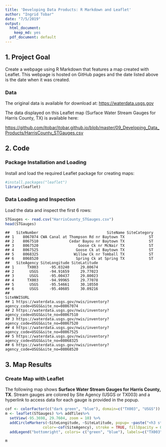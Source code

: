 ```yaml
---
title: 'Developing Data Products: R Markdown and Leaflet'
author: "Ingrid Tobar"
date: "7/5/2019"
output:
  html_document:
    keep_md: yes
  pdf_document: default
---
```




## 1. Project Goal

Create a webpage using R Markdown that features a map created with Leaflet.
This webpage is hosted on GitHub pages and the date listed above is the date when it was created.


### Data

The original data is available for download at: https://waterdata.usgs.gov

The data displayed on this Leaflet map (Surface Water Stream Gauges for Harris County, TX) is available here:

https://github.com/itobar/itobar.github.io/blob/master/09_Developing_Data_Products/HarrisCounty_STGauges.csv


## 2. Code

### Package Installation and Loading

Install and load the required Leaflet package for creating maps:


```r
#install.packages("leaflet")
library(leaflet)
```

### Data Loading and Inspection

Load the data and inspect the first 6 rows:


```r
STGauges <- read.csv("HarrisCounty_STGauges.csv")
head(STGauges)
```

```
##   SiteNumber                               SiteName SiteCategory
## 1    8067074 CWA Canal at Thompson Rd nr Baytown TX           ST
## 2    8067510              Cedar Bayou nr Baytown TX           ST
## 3    8067520                  Goose Ck nr McNair TX           ST
## 4    8067525                 Goose Ck at Baytown TX           ST
## 5    8068325                Willow Ck nr Tomball TX           ST
## 6    8068520                 Spring Ck at Spring TX           ST
##   SiteAgency SiteLongitude SiteLatitude
## 1      TX003     -95.03240     29.80674
## 2       USGS     -94.91659     29.77023
## 3       USGS     -95.00437     29.80023
## 4      TX003     -94.99965     29.77078
## 5       USGS     -95.54661     30.10550
## 6       USGS     -95.40605     30.09216
##                                                                   SiteNWISURL
## 1 https://waterdata.usgs.gov/nwis/inventory?agency_code=USGS&site_no=08067074
## 2 https://waterdata.usgs.gov/nwis/inventory?agency_code=USGS&site_no=08067510
## 3 https://waterdata.usgs.gov/nwis/inventory?agency_code=USGS&site_no=08067520
## 4 https://waterdata.usgs.gov/nwis/inventory?agency_code=USGS&site_no=08067525
## 5 https://waterdata.usgs.gov/nwis/inventory?agency_code=USGS&site_no=08068325
## 6 https://waterdata.usgs.gov/nwis/inventory?agency_code=USGS&site_no=08068520
```

## 3. Map Results

### Create Map with Leaflet

The following map shows **Surface Water Stream Gauges for Harris County, TX**.
Stream gauges are colored by Site Agency (USGS or TX003) and a hyperlink to access data for each gauge is provided in the popup.


```r
cof <- colorFactor(c("dark green", "blue"), domain=c("TX003", "USGS"))
m <- leaflet(STGauges) %>% addTiles%>% 
  setView(-95.3698, 29.7604, zoom = 10) %>% 
  addCircleMarkers(~SiteLongitude, ~SiteLatitude, popup= ~paste("<h3 style='color: blue'>",SiteName,"</h3>","<b>Site Number:</b>",SiteNumber,"<br>","<b>Link:</b>", "<a href = ", SiteNWISURL, "> Access Data </a>", sep=" "), weight = 4, radius=4, 
                 color=~cof(SiteAgency), stroke = TRUE, fillOpacity = 0.8) %>%
  addLegend("bottomright", colors= c("green", "blue"), labels=c("TX003", "USGS"), title="Site Agency")

m
```

<!--html_preserve--><div id="htmlwidget-f11314ce53ddc3086fea" style="width:672px;height:480px;" class="leaflet html-widget"></div>
<script type="application/json" data-for="htmlwidget-f11314ce53ddc3086fea">{"x":{"options":{"crs":{"crsClass":"L.CRS.EPSG3857","code":null,"proj4def":null,"projectedBounds":null,"options":{}}},"calls":[{"method":"addTiles","args":["//{s}.tile.openstreetmap.org/{z}/{x}/{y}.png",null,null,{"minZoom":0,"maxZoom":18,"tileSize":256,"subdomains":"abc","errorTileUrl":"","tms":false,"noWrap":false,"zoomOffset":0,"zoomReverse":false,"opacity":1,"zIndex":1,"detectRetina":false,"attribution":"&copy; <a href=\"http://openstreetmap.org\">OpenStreetMap<\/a> contributors, <a href=\"http://creativecommons.org/licenses/by-sa/2.0/\">CC-BY-SA<\/a>"}]},{"method":"addCircleMarkers","args":[[29.80674444,29.77022506,29.8002254,29.77078197,30.10549526,30.0921624,29.92105823,29.9502237,29.959112,29.95661198,30.01605437,29.97355566,30.00660994,30.0357753,30.03049736,30.02716385,30.09216088,30.05558889,29.99466384,29.7338393,29.87633426,29.84494649,29.76938056,29.8051111,29.80106159,29.8307828,29.86717035,29.8357824,29.79050608,29.7618958,29.76217336,29.7468959,29.78333333,29.77888889,29.76022829,29.87078073,29.8568924,29.8513369,29.83161549,29.82800424,29.77522777,29.79277778,29.79272709,29.76661676,29.7652279,29.76606119,29.75995017,29.75606136,29.75439464,29.74939477,29.71745318,29.7091197,29.66551017,29.65662136,29.6727317,29.6505099,29.69717469,29.70995178,29.71416667,29.71217376,29.62606635,29.61884399,29.64523134,29.67439687,29.64245279,29.6502306,29.65661915,29.67661875,29.6832853,29.7032849,29.69467363,29.71078426,29.8002267,29.8063376,29.80883745,29.79328217,29.94911178,29.95688886,29.9182784,29.93055556,29.93386089,29.90216837,29.86189143,29.85661368,29.8546693,29.85328043,29.8371695,29.72550596,29.71078377,29.77272687,29.5968991,29.5968991,29.60273214,29.55975,29.56419444,29.56120833,29.55777778,29.5602323,29.54217714,29.65570833,29.6539722,29.651,29.6506111,29.6341185,29.5835637,29.56277778,29.5793,29.5867,29.58847778,29.5963411,29.6038,29.61272979,29.64994444,29.75944444,29.77027778,29.77655556,29.7925,29.8136111,29.87694444,29.9086111,29.9411111,30.02194444,30.08666667],[-95.0323972,-94.9165921,-95.0043725,-94.9996503,-95.5466084,-95.4060488,-95.840229,-95.8082835,-95.7177249,-95.6782792,-95.6974463,-95.5985545,-95.511885,-95.428827,-95.3299353,-95.2579888,-95.0843743,-95.0997722,-95.1335413,-95.216323,-95.0938189,-95.1057638,-95.6431667,-95.7096111,-95.692447,-95.6868912,-95.646612,-95.6257783,-95.6241119,-95.6057782,-95.5577213,-95.5235538,-95.4738889,-95.4730556,-95.4085505,-95.4804961,-95.5154972,-95.4879965,-95.5285533,-95.469385,-95.3971612,-95.3680556,-95.3685491,-95.358549,-95.3591046,-95.35216,-95.3291038,-95.3199369,-95.2977141,-95.2910473,-95.6607799,-95.583,-95.5952228,-95.5621664,-95.5282765,-95.4866088,-95.412162,-95.3566048,-95.3388889,-95.3227149,-95.4991093,-95.4460522,-95.3371599,-95.2893807,-95.2229899,-95.2468794,-95.2291011,-95.2438238,-95.2532685,-95.2835471,-95.216323,-95.2024337,-95.3341036,-95.3307701,-95.3132696,-95.2679907,-95.5196633,-95.4179936,-95.3068796,-95.2875,-95.2339608,-95.4227164,-95.3349365,-95.305769,-95.3113247,-95.3004911,-95.2332671,-95.1665994,-95.1149313,-95.1560434,-95.2974366,-95.2974366,-95.2782693,-95.2362639,-95.2179444,-95.2174306,-95.215875,-95.199378,-95.196878,-95.1342778,-95.1332361,-95.1297222,-95.1292639,-95.1143756,-95.1035418,-95.0719444,-95.0693,-95.0789,-95.0830472,-95.0910415,-95.0935,-95.0963195,-95.1292778,-95.4341667,-95.6208333,-95.1873056,-95.0613889,-95.6277778,-95.4933333,-95.57,-95.4622222,-95.4772222,-95.7627778],4,null,null,{"interactive":true,"className":"","stroke":true,"color":["#006400","#0000FF","#0000FF","#006400","#0000FF","#0000FF","#0000FF","#0000FF","#0000FF","#006400","#0000FF","#0000FF","#0000FF","#006400","#0000FF","#0000FF","#0000FF","#0000FF","#0000FF","#006400","#0000FF","#0000FF","#0000FF","#006400","#0000FF","#0000FF","#0000FF","#0000FF","#0000FF","#006400","#0000FF","#0000FF","#0000FF","#006400","#0000FF","#0000FF","#0000FF","#0000FF","#0000FF","#006400","#0000FF","#0000FF","#0000FF","#006400","#0000FF","#0000FF","#0000FF","#0000FF","#0000FF","#006400","#0000FF","#0000FF","#0000FF","#006400","#0000FF","#0000FF","#0000FF","#0000FF","#0000FF","#006400","#0000FF","#0000FF","#0000FF","#006400","#0000FF","#0000FF","#0000FF","#0000FF","#0000FF","#006400","#0000FF","#0000FF","#0000FF","#006400","#0000FF","#0000FF","#0000FF","#0000FF","#0000FF","#006400","#0000FF","#0000FF","#0000FF","#006400","#0000FF","#0000FF","#0000FF","#0000FF","#0000FF","#006400","#0000FF","#006400","#0000FF","#006400","#0000FF","#0000FF","#0000FF","#0000FF","#0000FF","#006400","#0000FF","#0000FF","#0000FF","#006400","#0000FF","#0000FF","#0000FF","#0000FF","#0000FF","#006400","#0000FF","#0000FF","#0000FF","#006400","#0000FF","#0000FF","#0000FF","#0000FF","#0000FF","#006400","#0000FF","#0000FF","#0000FF"],"weight":4,"opacity":0.5,"fill":true,"fillColor":["#006400","#0000FF","#0000FF","#006400","#0000FF","#0000FF","#0000FF","#0000FF","#0000FF","#006400","#0000FF","#0000FF","#0000FF","#006400","#0000FF","#0000FF","#0000FF","#0000FF","#0000FF","#006400","#0000FF","#0000FF","#0000FF","#006400","#0000FF","#0000FF","#0000FF","#0000FF","#0000FF","#006400","#0000FF","#0000FF","#0000FF","#006400","#0000FF","#0000FF","#0000FF","#0000FF","#0000FF","#006400","#0000FF","#0000FF","#0000FF","#006400","#0000FF","#0000FF","#0000FF","#0000FF","#0000FF","#006400","#0000FF","#0000FF","#0000FF","#006400","#0000FF","#0000FF","#0000FF","#0000FF","#0000FF","#006400","#0000FF","#0000FF","#0000FF","#006400","#0000FF","#0000FF","#0000FF","#0000FF","#0000FF","#006400","#0000FF","#0000FF","#0000FF","#006400","#0000FF","#0000FF","#0000FF","#0000FF","#0000FF","#006400","#0000FF","#0000FF","#0000FF","#006400","#0000FF","#0000FF","#0000FF","#0000FF","#0000FF","#006400","#0000FF","#006400","#0000FF","#006400","#0000FF","#0000FF","#0000FF","#0000FF","#0000FF","#006400","#0000FF","#0000FF","#0000FF","#006400","#0000FF","#0000FF","#0000FF","#0000FF","#0000FF","#006400","#0000FF","#0000FF","#0000FF","#006400","#0000FF","#0000FF","#0000FF","#0000FF","#0000FF","#006400","#0000FF","#0000FF","#0000FF"],"fillOpacity":0.8},null,null,["<h3 style='color: blue'> CWA Canal at Thompson Rd nr Baytown TX <\/h3> <b>Site Number:<\/b> 8067074 <br> <b>Link:<\/b> <a href =  https://waterdata.usgs.gov/nwis/inventory?agency_code=USGS&site_no=08067074 > Access Data <\/a>","<h3 style='color: blue'> Cedar Bayou nr Baytown TX <\/h3> <b>Site Number:<\/b> 8067510 <br> <b>Link:<\/b> <a href =  https://waterdata.usgs.gov/nwis/inventory?agency_code=USGS&site_no=08067510 > Access Data <\/a>","<h3 style='color: blue'> Goose Ck nr McNair TX <\/h3> <b>Site Number:<\/b> 8067520 <br> <b>Link:<\/b> <a href =  https://waterdata.usgs.gov/nwis/inventory?agency_code=USGS&site_no=08067520 > Access Data <\/a>","<h3 style='color: blue'> Goose Ck at Baytown TX <\/h3> <b>Site Number:<\/b> 8067525 <br> <b>Link:<\/b> <a href =  https://waterdata.usgs.gov/nwis/inventory?agency_code=USGS&site_no=08067525 > Access Data <\/a>","<h3 style='color: blue'> Willow Ck nr Tomball TX <\/h3> <b>Site Number:<\/b> 8068325 <br> <b>Link:<\/b> <a href =  https://waterdata.usgs.gov/nwis/inventory?agency_code=USGS&site_no=08068325 > Access Data <\/a>","<h3 style='color: blue'> Spring Ck at Spring TX <\/h3> <b>Site Number:<\/b> 8068520 <br> <b>Link:<\/b> <a href =  https://waterdata.usgs.gov/nwis/inventory?agency_code=USGS&site_no=08068520 > Access Data <\/a>","<h3 style='color: blue'> Cypress Ck at Sharp Rd nr Hockley TX <\/h3> <b>Site Number:<\/b> 8068700 <br> <b>Link:<\/b> <a href =  https://waterdata.usgs.gov/nwis/inventory?agency_code=USGS&site_no=08068700 > Access Data <\/a>","<h3 style='color: blue'> Cypress Ck at Katy-Hockley Rd nr Hockley TX <\/h3> <b>Site Number:<\/b> 8068720 <br> <b>Link:<\/b> <a href =  https://waterdata.usgs.gov/nwis/inventory?agency_code=USGS&site_no=08068720 > Access Data <\/a>","<h3 style='color: blue'> Cypress Ck at House-Hahl Rd nr Cypress TX <\/h3> <b>Site Number:<\/b> 8068740 <br> <b>Link:<\/b> <a href =  https://waterdata.usgs.gov/nwis/inventory?agency_code=USGS&site_no=08068740 > Access Data <\/a>","<h3 style='color: blue'> Cypress Ck nr Cypress TX <\/h3> <b>Site Number:<\/b> 8068750 <br> <b>Link:<\/b> <a href =  https://waterdata.usgs.gov/nwis/inventory?agency_code=USGS&site_no=08068750 > Access Data <\/a>","<h3 style='color: blue'> Little Cypress Ck nr Cypress TX <\/h3> <b>Site Number:<\/b> 8068780 <br> <b>Link:<\/b> <a href =  https://waterdata.usgs.gov/nwis/inventory?agency_code=USGS&site_no=08068780 > Access Data <\/a>","<h3 style='color: blue'> Cypress Ck at Grant Rd nr Cypress TX <\/h3> <b>Site Number:<\/b> 8068800 <br> <b>Link:<\/b> <a href =  https://waterdata.usgs.gov/nwis/inventory?agency_code=USGS&site_no=08068800 > Access Data <\/a>","<h3 style='color: blue'> Cypress Ck at Stuebner-Airline Rd nr Westfield TX <\/h3> <b>Site Number:<\/b> 8068900 <br> <b>Link:<\/b> <a href =  https://waterdata.usgs.gov/nwis/inventory?agency_code=USGS&site_no=08068900 > Access Data <\/a>","<h3 style='color: blue'> Cypress Ck nr Westfield TX <\/h3> <b>Site Number:<\/b> 8069000 <br> <b>Link:<\/b> <a href =  https://waterdata.usgs.gov/nwis/inventory?agency_code=USGS&site_no=08069000 > Access Data <\/a>","<h3 style='color: blue'> Cypress Ck nr Humble TX <\/h3> <b>Site Number:<\/b> 8069200 <br> <b>Link:<\/b> <a href =  https://waterdata.usgs.gov/nwis/inventory?agency_code=USGS&site_no=08069200 > Access Data <\/a>","<h3 style='color: blue'> W Fk San Jacinto Rv nr Humble TX <\/h3> <b>Site Number:<\/b> 8069500 <br> <b>Link:<\/b> <a href =  https://waterdata.usgs.gov/nwis/inventory?agency_code=USGS&site_no=08069500 > Access Data <\/a>","<h3 style='color: blue'> Luce Bayou nr Huffman TX <\/h3> <b>Site Number:<\/b> 8071300 <br> <b>Link:<\/b> <a href =  https://waterdata.usgs.gov/nwis/inventory?agency_code=USGS&site_no=08071300 > Access Data <\/a>","<h3 style='color: blue'> Luce Bayou at Huffman Cleveland Rd nr Huffman TX <\/h3> <b>Site Number:<\/b> 8071330 <br> <b>Link:<\/b> <a href =  https://waterdata.usgs.gov/nwis/inventory?agency_code=USGS&site_no=08071330 > Access Data <\/a>","<h3 style='color: blue'> San Jacinto Rv nr Huffman TX <\/h3> <b>Site Number:<\/b> 8071500 <br> <b>Link:<\/b> <a href =  https://waterdata.usgs.gov/nwis/inventory?agency_code=USGS&site_no=08071500 > Access Data <\/a>","<h3 style='color: blue'> Lk Houston Plant Intake at Galena Park TX <\/h3> <b>Site Number:<\/b> 8072020 <br> <b>Link:<\/b> <a href =  https://waterdata.usgs.gov/nwis/inventory?agency_code=USGS&site_no=08072020 > Access Data <\/a>","<h3 style='color: blue'> San Jacinto Rv nr Sheldon TX <\/h3> <b>Site Number:<\/b> 8072050 <br> <b>Link:<\/b> <a href =  https://waterdata.usgs.gov/nwis/inventory?agency_code=USGS&site_no=08072050 > Access Data <\/a>","<h3 style='color: blue'> San Jacinto Rv at Banana Bend TX <\/h3> <b>Site Number:<\/b> 8072100 <br> <b>Link:<\/b> <a href =  https://waterdata.usgs.gov/nwis/inventory?agency_code=USGS&site_no=08072100 > Access Data <\/a>","<h3 style='color: blue'> Buffalo Bayou at State Hwy 6 nr Addicks TX <\/h3> <b>Site Number:<\/b> 8072600 <br> <b>Link:<\/b> <a href =  https://waterdata.usgs.gov/nwis/inventory?agency_code=USGS&site_no=08072600 > Access Data <\/a>","<h3 style='color: blue'> S Mayde Ck at Heathergold Dr nr Addicks TX <\/h3> <b>Site Number:<\/b> 8072680 <br> <b>Link:<\/b> <a href =  https://waterdata.usgs.gov/nwis/inventory?agency_code=USGS&site_no=08072680 > Access Data <\/a>","<h3 style='color: blue'> S Mayde Ck nr Addicks TX <\/h3> <b>Site Number:<\/b> 8072700 <br> <b>Link:<\/b> <a href =  https://waterdata.usgs.gov/nwis/inventory?agency_code=USGS&site_no=08072700 > Access Data <\/a>","<h3 style='color: blue'> Bear Ck nr Barker TX <\/h3> <b>Site Number:<\/b> 8072730 <br> <b>Link:<\/b> <a href =  https://waterdata.usgs.gov/nwis/inventory?agency_code=USGS&site_no=08072730 > Access Data <\/a>","<h3 style='color: blue'> Langham Ck at W Little York Rd nr Addicks TX <\/h3> <b>Site Number:<\/b> 8072760 <br> <b>Link:<\/b> <a href =  https://waterdata.usgs.gov/nwis/inventory?agency_code=USGS&site_no=08072760 > Access Data <\/a>","<h3 style='color: blue'> Langham Ck nr Addicks TX <\/h3> <b>Site Number:<\/b> 8072800 <br> <b>Link:<\/b> <a href =  https://waterdata.usgs.gov/nwis/inventory?agency_code=USGS&site_no=08072800 > Access Data <\/a>","<h3 style='color: blue'> Langham Ck at Addicks Res Outflow nr Addicks TX <\/h3> <b>Site Number:<\/b> 8073100 <br> <b>Link:<\/b> <a href =  https://waterdata.usgs.gov/nwis/inventory?agency_code=USGS&site_no=08073100 > Access Data <\/a>","<h3 style='color: blue'> Buffalo Bayou nr Addicks TX <\/h3> <b>Site Number:<\/b> 8073500 <br> <b>Link:<\/b> <a href =  https://waterdata.usgs.gov/nwis/inventory?agency_code=USGS&site_no=08073500 > Access Data <\/a>","<h3 style='color: blue'> Buffalo Bayou at W Belt Dr Houston TX <\/h3> <b>Site Number:<\/b> 8073600 <br> <b>Link:<\/b> <a href =  https://waterdata.usgs.gov/nwis/inventory?agency_code=USGS&site_no=08073600 > Access Data <\/a>","<h3 style='color: blue'> Buffalo Bayou at Piney Point TX <\/h3> <b>Site Number:<\/b> 8073700 <br> <b>Link:<\/b> <a href =  https://waterdata.usgs.gov/nwis/inventory?agency_code=USGS&site_no=08073700 > Access Data <\/a>","<h3 style='color: blue'> Neimans Bayou at IH 10 Houston TX <\/h3> <b>Site Number:<\/b> 8073898 <br> <b>Link:<\/b> <a href =  https://waterdata.usgs.gov/nwis/inventory?agency_code=USGS&site_no=08073898 > Access Data <\/a>","<h3 style='color: blue'> Neimans Bayou at Memorial Dr Houston TX <\/h3> <b>Site Number:<\/b> 8073900 <br> <b>Link:<\/b> <a href =  https://waterdata.usgs.gov/nwis/inventory?agency_code=USGS&site_no=08073900 > Access Data <\/a>","<h3 style='color: blue'> Buffalo Bayou at Houston TX <\/h3> <b>Site Number:<\/b> 8074000 <br> <b>Link:<\/b> <a href =  https://waterdata.usgs.gov/nwis/inventory?agency_code=USGS&site_no=08074000 > Access Data <\/a>","<h3 style='color: blue'> Whiteoak Bayou at Alabonson Rd Houston TX <\/h3> <b>Site Number:<\/b> 8074020 <br> <b>Link:<\/b> <a href =  https://waterdata.usgs.gov/nwis/inventory?agency_code=USGS&site_no=08074020 > Access Data <\/a>","<h3 style='color: blue'> Cole Ck at Guhn Rd Houston TX <\/h3> <b>Site Number:<\/b> 8074100 <br> <b>Link:<\/b> <a href =  https://waterdata.usgs.gov/nwis/inventory?agency_code=USGS&site_no=08074100 > Access Data <\/a>","<h3 style='color: blue'> Cole Ck at Deihl Rd Houston TX <\/h3> <b>Site Number:<\/b> 8074150 <br> <b>Link:<\/b> <a href =  https://waterdata.usgs.gov/nwis/inventory?agency_code=USGS&site_no=08074150 > Access Data <\/a>","<h3 style='color: blue'> Brickhouse Gully at Clarblak Houston TX <\/h3> <b>Site Number:<\/b> 8074200 <br> <b>Link:<\/b> <a href =  https://waterdata.usgs.gov/nwis/inventory?agency_code=USGS&site_no=08074200 > Access Data <\/a>","<h3 style='color: blue'> Brickhouse Gully at Costa Rica St Houston TX <\/h3> <b>Site Number:<\/b> 8074250 <br> <b>Link:<\/b> <a href =  https://waterdata.usgs.gov/nwis/inventory?agency_code=USGS&site_no=08074250 > Access Data <\/a>","<h3 style='color: blue'> Whiteoak Bayou at Houston TX <\/h3> <b>Site Number:<\/b> 8074500 <br> <b>Link:<\/b> <a href =  https://waterdata.usgs.gov/nwis/inventory?agency_code=USGS&site_no=08074500 > Access Data <\/a>","<h3 style='color: blue'> Little Whiteoak Bayou at Trimble St Houston TX <\/h3> <b>Site Number:<\/b> 8074540 <br> <b>Link:<\/b> <a href =  https://waterdata.usgs.gov/nwis/inventory?agency_code=USGS&site_no=08074540 > Access Data <\/a>","<h3 style='color: blue'> Little Whiteoak Bayou at Houston TX <\/h3> <b>Site Number:<\/b> 8074550 <br> <b>Link:<\/b> <a href =  https://waterdata.usgs.gov/nwis/inventory?agency_code=USGS&site_no=08074550 > Access Data <\/a>","<h3 style='color: blue'> Whiteoak Bayou at Main St Houston TX <\/h3> <b>Site Number:<\/b> 8074598 <br> <b>Link:<\/b> <a href =  https://waterdata.usgs.gov/nwis/inventory?agency_code=USGS&site_no=08074598 > Access Data <\/a>","<h3 style='color: blue'> Buffalo Bayou at Main St Houston TX <\/h3> <b>Site Number:<\/b> 8074600 <br> <b>Link:<\/b> <a href =  https://waterdata.usgs.gov/nwis/inventory?agency_code=USGS&site_no=08074600 > Access Data <\/a>","<h3 style='color: blue'> Buffalo Bayou at McKee St Houston TX <\/h3> <b>Site Number:<\/b> 8074610 <br> <b>Link:<\/b> <a href =  https://waterdata.usgs.gov/nwis/inventory?agency_code=USGS&site_no=08074610 > Access Data <\/a>","<h3 style='color: blue'> Buffalo Bayou at Hirsch St Houston TX <\/h3> <b>Site Number:<\/b> 8074620 <br> <b>Link:<\/b> <a href =  https://waterdata.usgs.gov/nwis/inventory?agency_code=USGS&site_no=08074620 > Access Data <\/a>","<h3 style='color: blue'> Buffalo Bayou at Lockwood Dr Houston TX <\/h3> <b>Site Number:<\/b> 8074630 <br> <b>Link:<\/b> <a href =  https://waterdata.usgs.gov/nwis/inventory?agency_code=USGS&site_no=08074630 > Access Data <\/a>","<h3 style='color: blue'> Buffalo Bayou at 69th St Houston TX <\/h3> <b>Site Number:<\/b> 8074700 <br> <b>Link:<\/b> <a href =  https://waterdata.usgs.gov/nwis/inventory?agency_code=USGS&site_no=08074700 > Access Data <\/a>","<h3 style='color: blue'> Buffalo Bayou at Turning Basin Houston TX <\/h3> <b>Site Number:<\/b> 8074710 <br> <b>Link:<\/b> <a href =  https://waterdata.usgs.gov/nwis/inventory?agency_code=USGS&site_no=08074710 > Access Data <\/a>","<h3 style='color: blue'> Brays Bayou at Addicks-Clodine Rd Houston TX <\/h3> <b>Site Number:<\/b> 8074750 <br> <b>Link:<\/b> <a href =  https://waterdata.usgs.gov/nwis/inventory?agency_code=USGS&site_no=08074750 > Access Data <\/a>","<h3 style='color: blue'> Brays Bayou at Alief TX <\/h3> <b>Site Number:<\/b> 8074760 <br> <b>Link:<\/b> <a href =  https://waterdata.usgs.gov/nwis/inventory?agency_code=USGS&site_no=08074760 > Access Data <\/a>","<h3 style='color: blue'> Keegans Bayou at Keegan Rd nr Houston TX <\/h3> <b>Site Number:<\/b> 8074780 <br> <b>Link:<\/b> <a href =  https://waterdata.usgs.gov/nwis/inventory?agency_code=USGS&site_no=08074780 > Access Data <\/a>","<h3 style='color: blue'> Keegans Bayou at Roark Rd nr Houston TX <\/h3> <b>Site Number:<\/b> 8074800 <br> <b>Link:<\/b> <a href =  https://waterdata.usgs.gov/nwis/inventory?agency_code=USGS&site_no=08074800 > Access Data <\/a>","<h3 style='color: blue'> Brays Bayou at Gessner Dr Houston TX <\/h3> <b>Site Number:<\/b> 8074810 <br> <b>Link:<\/b> <a href =  https://waterdata.usgs.gov/nwis/inventory?agency_code=USGS&site_no=08074810 > Access Data <\/a>","<h3 style='color: blue'> Willow Waterhole Br at Landsdowne Houston TX <\/h3> <b>Site Number:<\/b> 8074900 <br> <b>Link:<\/b> <a href =  https://waterdata.usgs.gov/nwis/inventory?agency_code=USGS&site_no=08074900 > Access Data <\/a>","<h3 style='color: blue'> Brays Bayou at Houston TX <\/h3> <b>Site Number:<\/b> 8075000 <br> <b>Link:<\/b> <a href =  https://waterdata.usgs.gov/nwis/inventory?agency_code=USGS&site_no=08075000 > Access Data <\/a>","<h3 style='color: blue'> Brays Bayou at Scott St Houston TX <\/h3> <b>Site Number:<\/b> 8075100 <br> <b>Link:<\/b> <a href =  https://waterdata.usgs.gov/nwis/inventory?agency_code=USGS&site_no=08075100 > Access Data <\/a>","<h3 style='color: blue'> Brays Bayou at MLK Jr Blvd Houston TX <\/h3> <b>Site Number:<\/b> 8075110 <br> <b>Link:<\/b> <a href =  https://waterdata.usgs.gov/nwis/inventory?agency_code=USGS&site_no=08075110 > Access Data <\/a>","<h3 style='color: blue'> Brays Bayou at Lidstone Ave Houston TX <\/h3> <b>Site Number:<\/b> 8075120 <br> <b>Link:<\/b> <a href =  https://waterdata.usgs.gov/nwis/inventory?agency_code=USGS&site_no=08075120 > Access Data <\/a>","<h3 style='color: blue'> Sims Bayou at Carlsbad St Houston TX <\/h3> <b>Site Number:<\/b> 8075300 <br> <b>Link:<\/b> <a href =  https://waterdata.usgs.gov/nwis/inventory?agency_code=USGS&site_no=08075300 > Access Data <\/a>","<h3 style='color: blue'> Sims Bayou at Hiram Clarke St Houston TX <\/h3> <b>Site Number:<\/b> 8075400 <br> <b>Link:<\/b> <a href =  https://waterdata.usgs.gov/nwis/inventory?agency_code=USGS&site_no=08075400 > Access Data <\/a>","<h3 style='color: blue'> Sims Bayou at MLK Blvd Houston TX <\/h3> <b>Site Number:<\/b> 8075470 <br> <b>Link:<\/b> <a href =  https://waterdata.usgs.gov/nwis/inventory?agency_code=USGS&site_no=08075470 > Access Data <\/a>","<h3 style='color: blue'> Sims Bayou at Houston TX <\/h3> <b>Site Number:<\/b> 8075500 <br> <b>Link:<\/b> <a href =  https://waterdata.usgs.gov/nwis/inventory?agency_code=USGS&site_no=08075500 > Access Data <\/a>","<h3 style='color: blue'> Berry Bayou at Gilpin St Houston TX <\/h3> <b>Site Number:<\/b> 8075550 <br> <b>Link:<\/b> <a href =  https://waterdata.usgs.gov/nwis/inventory?agency_code=USGS&site_no=08075550 > Access Data <\/a>","<h3 style='color: blue'> Berry Bayou Trib at Globe St Houston TX <\/h3> <b>Site Number:<\/b> 8075600 <br> <b>Link:<\/b> <a href =  https://waterdata.usgs.gov/nwis/inventory?agency_code=USGS&site_no=08075600 > Access Data <\/a>","<h3 style='color: blue'> Berry Bayou at Nevada St Houston TX <\/h3> <b>Site Number:<\/b> 8075605 <br> <b>Link:<\/b> <a href =  https://waterdata.usgs.gov/nwis/inventory?agency_code=USGS&site_no=08075605 > Access Data <\/a>","<h3 style='color: blue'> Berry Bayou at Forest Oaks St Houston TX <\/h3> <b>Site Number:<\/b> 8075650 <br> <b>Link:<\/b> <a href =  https://waterdata.usgs.gov/nwis/inventory?agency_code=USGS&site_no=08075650 > Access Data <\/a>","<h3 style='color: blue'> Berry Ck at Galveston Rd Houston TX <\/h3> <b>Site Number:<\/b> 8075700 <br> <b>Link:<\/b> <a href =  https://waterdata.usgs.gov/nwis/inventory?agency_code=USGS&site_no=08075700 > Access Data <\/a>","<h3 style='color: blue'> Plum Ck at Houston TX <\/h3> <b>Site Number:<\/b> 8075720 <br> <b>Link:<\/b> <a href =  https://waterdata.usgs.gov/nwis/inventory?agency_code=USGS&site_no=08075720 > Access Data <\/a>","<h3 style='color: blue'> Vince Bayou at Pasadena TX <\/h3> <b>Site Number:<\/b> 8075730 <br> <b>Link:<\/b> <a href =  https://waterdata.usgs.gov/nwis/inventory?agency_code=USGS&site_no=08075730 > Access Data <\/a>","<h3 style='color: blue'> Little Vince at Pasadena TX <\/h3> <b>Site Number:<\/b> 8075740 <br> <b>Link:<\/b> <a href =  https://waterdata.usgs.gov/nwis/inventory?agency_code=USGS&site_no=08075740 > Access Data <\/a>","<h3 style='color: blue'> Hunting Bayou Trib at Cavalcade St Houston TX <\/h3> <b>Site Number:<\/b> 8075750 <br> <b>Link:<\/b> <a href =  https://waterdata.usgs.gov/nwis/inventory?agency_code=USGS&site_no=08075750 > Access Data <\/a>","<h3 style='color: blue'> Hunting Bayou at Falls St Houston TX <\/h3> <b>Site Number:<\/b> 8075760 <br> <b>Link:<\/b> <a href =  https://waterdata.usgs.gov/nwis/inventory?agency_code=USGS&site_no=08075760 > Access Data <\/a>","<h3 style='color: blue'> Hunting Bayou at Hoffman St Houston TX <\/h3> <b>Site Number:<\/b> 8075763 <br> <b>Link:<\/b> <a href =  https://waterdata.usgs.gov/nwis/inventory?agency_code=USGS&site_no=08075763 > Access Data <\/a>","<h3 style='color: blue'> Hunting Bayou at IH 610 Houston TX <\/h3> <b>Site Number:<\/b> 8075770 <br> <b>Link:<\/b> <a href =  https://waterdata.usgs.gov/nwis/inventory?agency_code=USGS&site_no=08075770 > Access Data <\/a>","<h3 style='color: blue'> Greens Bayou at Cutten Rd nr Houston TX <\/h3> <b>Site Number:<\/b> 8075780 <br> <b>Link:<\/b> <a href =  https://waterdata.usgs.gov/nwis/inventory?agency_code=USGS&site_no=08075780 > Access Data <\/a>","<h3 style='color: blue'> Greens Bayou nr US Hwy 75 nr Houston TX <\/h3> <b>Site Number:<\/b> 8075900 <br> <b>Link:<\/b> <a href =  https://waterdata.usgs.gov/nwis/inventory?agency_code=USGS&site_no=08075900 > Access Data <\/a>","<h3 style='color: blue'> Greens Bayou nr Houston TX <\/h3> <b>Site Number:<\/b> 8076000 <br> <b>Link:<\/b> <a href =  https://waterdata.usgs.gov/nwis/inventory?agency_code=USGS&site_no=08076000 > Access Data <\/a>","<h3 style='color: blue'> Greens Bayou Trib at Smith Rd nr Houston TX <\/h3> <b>Site Number:<\/b> 8076005 <br> <b>Link:<\/b> <a href =  https://waterdata.usgs.gov/nwis/inventory?agency_code=USGS&site_no=08076005 > Access Data <\/a>","<h3 style='color: blue'> Garners Bayou nr Humble TX <\/h3> <b>Site Number:<\/b> 8076180 <br> <b>Link:<\/b> <a href =  https://waterdata.usgs.gov/nwis/inventory?agency_code=USGS&site_no=08076180 > Access Data <\/a>","<h3 style='color: blue'> Halls Bayou at Deertrail St Houston TX <\/h3> <b>Site Number:<\/b> 8076200 <br> <b>Link:<\/b> <a href =  https://waterdata.usgs.gov/nwis/inventory?agency_code=USGS&site_no=08076200 > Access Data <\/a>","<h3 style='color: blue'> Halls Bayou at Houston TX <\/h3> <b>Site Number:<\/b> 8076500 <br> <b>Link:<\/b> <a href =  https://waterdata.usgs.gov/nwis/inventory?agency_code=USGS&site_no=08076500 > Access Data <\/a>","<h3 style='color: blue'> Halls Bayou at Parker Rd Houston TX <\/h3> <b>Site Number:<\/b> 8076530 <br> <b>Link:<\/b> <a href =  https://waterdata.usgs.gov/nwis/inventory?agency_code=USGS&site_no=08076530 > Access Data <\/a>","<h3 style='color: blue'> Allwood St Trib Halls Bayou Houston TX <\/h3> <b>Site Number:<\/b> 8076535 <br> <b>Link:<\/b> <a href =  https://waterdata.usgs.gov/nwis/inventory?agency_code=USGS&site_no=08076535 > Access Data <\/a>","<h3 style='color: blue'> Halls Bayou at Homestead Blvd Houston TX <\/h3> <b>Site Number:<\/b> 8076540 <br> <b>Link:<\/b> <a href =  https://waterdata.usgs.gov/nwis/inventory?agency_code=USGS&site_no=08076540 > Access Data <\/a>","<h3 style='color: blue'> Greens Bayou at Ley Rd Houston TX <\/h3> <b>Site Number:<\/b> 8076700 <br> <b>Link:<\/b> <a href =  https://waterdata.usgs.gov/nwis/inventory?agency_code=USGS&site_no=08076700 > Access Data <\/a>","<h3 style='color: blue'> Buffalo Bayou Trib at Pasadena TX <\/h3> <b>Site Number:<\/b> 8076800 <br> <b>Link:<\/b> <a href =  https://waterdata.usgs.gov/nwis/inventory?agency_code=USGS&site_no=08076800 > Access Data <\/a>","<h3 style='color: blue'> Patrick Bayou at Deer Pk TX <\/h3> <b>Site Number:<\/b> 8076850 <br> <b>Link:<\/b> <a href =  https://waterdata.usgs.gov/nwis/inventory?agency_code=USGS&site_no=08076850 > Access Data <\/a>","<h3 style='color: blue'> Carpenters Bayou nr Channelview TX <\/h3> <b>Site Number:<\/b> 8076900 <br> <b>Link:<\/b> <a href =  https://waterdata.usgs.gov/nwis/inventory?agency_code=USGS&site_no=08076900 > Access Data <\/a>","<h3 style='color: blue'> Clear Ck at Mykawa St nr Pearland TX <\/h3> <b>Site Number:<\/b> 8076997 <br> <b>Link:<\/b> <a href =  https://waterdata.usgs.gov/nwis/inventory?agency_code=USGS&site_no=08076997 > Access Data <\/a>","<h3 style='color: blue'> TCEQQW Clear Ck at Mykawa St nr Pearland TX <\/h3> <b>Site Number:<\/b> 8076997 <br> <b>Link:<\/b> <a href =  https://waterdata.usgs.gov/nwis/inventory?agency_code=USGS&site_no=08076997 > Access Data <\/a>","<h3 style='color: blue'> Clear Ck Trib at Hall Rd Houston TX <\/h3> <b>Site Number:<\/b> 8077100 <br> <b>Link:<\/b> <a href =  https://waterdata.usgs.gov/nwis/inventory?agency_code=USGS&site_no=08077100 > Access Data <\/a>","<h3 style='color: blue'> Clear Ck at Scarsdale Blvd nr Friendswood TX <\/h3> <b>Site Number:<\/b> 8077250 <br> <b>Link:<\/b> <a href =  https://waterdata.usgs.gov/nwis/inventory?agency_code=USGS&site_no=08077250 > Access Data <\/a>","<h3 style='color: blue'> Clear Ck BMP Inflow nr Friendswood TX <\/h3> <b>Site Number:<\/b> 8077300 <br> <b>Link:<\/b> <a href =  https://waterdata.usgs.gov/nwis/inventory?agency_code=USGS&site_no=08077300 > Access Data <\/a>","<h3 style='color: blue'> Clear Ck BMP Outflow nr Friendswood TX <\/h3> <b>Site Number:<\/b> 8077310 <br> <b>Link:<\/b> <a href =  https://waterdata.usgs.gov/nwis/inventory?agency_code=USGS&site_no=08077310 > Access Data <\/a>","<h3 style='color: blue'> Clear Ck at Dixie Farm Rd nr Friendswood TX <\/h3> <b>Site Number:<\/b> 8077320 <br> <b>Link:<\/b> <a href =  https://waterdata.usgs.gov/nwis/inventory?agency_code=USGS&site_no=08077320 > Access Data <\/a>","<h3 style='color: blue'> Clear Ck abv Turkey Ck nr Friendswood TX <\/h3> <b>Site Number:<\/b> 8077510 <br> <b>Link:<\/b> <a href =  https://waterdata.usgs.gov/nwis/inventory?agency_code=USGS&site_no=08077510 > Access Data <\/a>","<h3 style='color: blue'> Clear Ck at Friendswood TX <\/h3> <b>Site Number:<\/b> 8077540 <br> <b>Link:<\/b> <a href =  https://waterdata.usgs.gov/nwis/inventory?agency_code=USGS&site_no=08077540 > Access Data <\/a>","<h3 style='color: blue'> Armand Bayou at Line Dr nr Pasadena TX <\/h3> <b>Site Number:<\/b> 8077612 <br> <b>Link:<\/b> <a href =  https://waterdata.usgs.gov/nwis/inventory?agency_code=USGS&site_no=08077612 > Access Data <\/a>","<h3 style='color: blue'> Armand Bayou NE BMP Inflow Pasadena TX <\/h3> <b>Site Number:<\/b> 8077614 <br> <b>Link:<\/b> <a href =  https://waterdata.usgs.gov/nwis/inventory?agency_code=USGS&site_no=08077614 > Access Data <\/a>","<h3 style='color: blue'> Armand Bayou NE BMP Outflow Pasadena TX <\/h3> <b>Site Number:<\/b> 8077616 <br> <b>Link:<\/b> <a href =  https://waterdata.usgs.gov/nwis/inventory?agency_code=USGS&site_no=08077616 > Access Data <\/a>","<h3 style='color: blue'> Armand Bayou at Fairmont Pkwy nr Pasadena TX <\/h3> <b>Site Number:<\/b> 8077618 <br> <b>Link:<\/b> <a href =  https://waterdata.usgs.gov/nwis/inventory?agency_code=USGS&site_no=08077618 > Access Data <\/a>","<h3 style='color: blue'> Armand Bayou nr Genoa TX <\/h3> <b>Site Number:<\/b> 8077620 <br> <b>Link:<\/b> <a href =  https://waterdata.usgs.gov/nwis/inventory?agency_code=USGS&site_no=08077620 > Access Data <\/a>","<h3 style='color: blue'> Horsepen Bayou at Bay Area Blvd Houston TX <\/h3> <b>Site Number:<\/b> 8077630 <br> <b>Link:<\/b> <a href =  https://waterdata.usgs.gov/nwis/inventory?agency_code=USGS&site_no=08077630 > Access Data <\/a>","<h3 style='color: blue'> Armand Bayou at Nasa Pkwy nr Pasedena TX <\/h3> <b>Site Number:<\/b> 2.93346e+14 <br> <b>Link:<\/b> <a href =  https://waterdata.usgs.gov/nwis/inventory?agency_code=USGS&site_no=293346095041900 > Access Data <\/a>","<h3 style='color: blue'> Armand Bayou abv Mud Lk nr Pasedena TX <\/h3> <b>Site Number:<\/b> 2.93445e+14 <br> <b>Link:<\/b> <a href =  https://waterdata.usgs.gov/nwis/inventory?agency_code=USGS&site_no=293445095040900 > Access Data <\/a>","<h3 style='color: blue'> Armand Bayou blw confl Horsepen Bayou PasedenaTX <\/h3> <b>Site Number:<\/b> 2.93512e+14 <br> <b>Link:<\/b> <a href =  https://waterdata.usgs.gov/nwis/inventory?agency_code=USGS&site_no=293512095044400 > Access Data <\/a>","<h3 style='color: blue'> Armand Bayou abv confl Horsepen Bayou PasadenaTX <\/h3> <b>Site Number:<\/b> 2.93519e+14 <br> <b>Link:<\/b> <a href =  https://waterdata.usgs.gov/nwis/inventory?agency_code=USGS&site_no=293519095045900 > Access Data <\/a>","<h3 style='color: blue'> Armand Bayou at Bay Area Blvd Pasadena TX <\/h3> <b>Site Number:<\/b> 2.93546e+14 <br> <b>Link:<\/b> <a href =  https://waterdata.usgs.gov/nwis/inventory?agency_code=USGS&site_no=293546095052701 > Access Data <\/a>","<h3 style='color: blue'> Armand Bayou abv Big Island Slough nr Pasedena TX <\/h3> <b>Site Number:<\/b> 2.93614e+14 <br> <b>Link:<\/b> <a href =  https://waterdata.usgs.gov/nwis/inventory?agency_code=USGS&site_no=293614095053700 > Access Data <\/a>","<h3 style='color: blue'> Armand Bayou at Oil Field Rd Pasadena TX <\/h3> <b>Site Number:<\/b> 2.93645e+14 <br> <b>Link:<\/b> <a href =  https://waterdata.usgs.gov/nwis/inventory?agency_code=USGS&site_no=293645095054601 > Access Data <\/a>","<h3 style='color: blue'> Armand Bayou at Fairmont Pkwy Pasadena TX <\/h3> <b>Site Number:<\/b> 2.93847e+14 <br> <b>Link:<\/b> <a href =  https://waterdata.usgs.gov/nwis/inventory?agency_code=USGS&site_no=293847095074501 > Access Data <\/a>","<h3 style='color: blue'> Buffalo Bayou at Memorial Park at Houston TX <\/h3> <b>Site Number:<\/b> 2.94534e+14 <br> <b>Link:<\/b> <a href =  https://waterdata.usgs.gov/nwis/inventory?agency_code=USGS&site_no=294534095260300 > Access Data <\/a>","<h3 style='color: blue'> Buffalo Bayou at N Eldridge Pkwy at Houston TX <\/h3> <b>Site Number:<\/b> 2.94613e+14 <br> <b>Link:<\/b> <a href =  https://waterdata.usgs.gov/nwis/inventory?agency_code=USGS&site_no=294613095371500 > Access Data <\/a>","<h3 style='color: blue'> Goodyear Ck at Uvalde Rd nr Houston TX <\/h3> <b>Site Number:<\/b> 2.94636e+14 <br> <b>Link:<\/b> <a href =  https://waterdata.usgs.gov/nwis/inventory?agency_code=USGS&site_no=294636095111400 > Access Data <\/a>","<h3 style='color: blue'> San Jacinto Rv at IH10 nr Highlands TX <\/h3> <b>Site Number:<\/b> 2.94733e+14 <br> <b>Link:<\/b> <a href =  https://waterdata.usgs.gov/nwis/inventory?agency_code=USGS&site_no=294733095034100 > Access Data <\/a>","<h3 style='color: blue'> Langham Ck at Patterson Rd nr Houston TX <\/h3> <b>Site Number:<\/b> 2.94849e+14 <br> <b>Link:<\/b> <a href =  https://waterdata.usgs.gov/nwis/inventory?agency_code=USGS&site_no=294849095374000 > Access Data <\/a>","<h3 style='color: blue'> Whiteoak Bayou at N Houston Rosslyn Rd Houston T <\/h3> <b>Site Number:<\/b> 2.95237e+14 <br> <b>Link:<\/b> <a href =  https://waterdata.usgs.gov/nwis/inventory?agency_code=USGS&site_no=295237095293600 > Access Data <\/a>","<h3 style='color: blue'> Whiteoak Bayou at W Rd nr Houston TX <\/h3> <b>Site Number:<\/b> 2.95431e+14 <br> <b>Link:<\/b> <a href =  https://waterdata.usgs.gov/nwis/inventory?agency_code=USGS&site_no=295431095341200 > Access Data <\/a>","<h3 style='color: blue'> Greens Bayou at Veteran Memorial Dr. nr Houston T <\/h3> <b>Site Number:<\/b> 2.95628e+14 <br> <b>Link:<\/b> <a href =  https://waterdata.usgs.gov/nwis/inventory?agency_code=USGS&site_no=295628095274400 > Access Data <\/a>","<h3 style='color: blue'> Cypress Ck at Kuykendahl Rd nr Houston TX <\/h3> <b>Site Number:<\/b> 3.00119e+14 <br> <b>Link:<\/b> <a href =  https://waterdata.usgs.gov/nwis/inventory?agency_code=USGS&site_no=300119095283800 > Access Data <\/a>","<h3 style='color: blue'> Spring Ck at Robert Cemetery Rd nr Hockley TX <\/h3> <b>Site Number:<\/b> 3.00512e+14 <br> <b>Link:<\/b> <a href =  https://waterdata.usgs.gov/nwis/inventory?agency_code=USGS&site_no=300512095454600 > Access Data <\/a>"],null,null,{"interactive":false,"permanent":false,"direction":"auto","opacity":1,"offset":[0,0],"textsize":"10px","textOnly":false,"className":"","sticky":true},null]},{"method":"addLegend","args":[{"colors":["green","blue"],"labels":["TX003","USGS"],"na_color":null,"na_label":"NA","opacity":0.5,"position":"bottomright","type":"unknown","title":"Site Agency","extra":null,"layerId":null,"className":"info legend","group":null}]}],"setView":[[29.7604,-95.3698],10,[]],"limits":{"lat":[29.54217714,30.10549526],"lng":[-95.840229,-94.9165921]}},"evals":[],"jsHooks":[]}</script><!--/html_preserve-->
